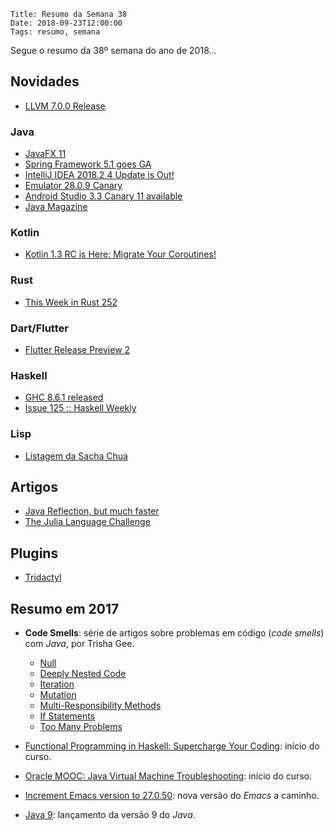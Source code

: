     Title: Resumo da Semana 38
    Date: 2018-09-23T12:00:00
    Tags: resumo, semana

Segue o resumo da 38º semana do ano de 2018...

<!-- more -->

## Novidades

* [LLVM 7.0.0 Release](https://lists.llvm.org/pipermail/llvm-announce/2018-September/000080.html "Post sobre LLVM 7.0.0 Release")

### Java

* [JavaFX 11](https://openjfx.io "Post sobre JavaFX 11")
* [Spring Framework 5.1 goes GA](https://spring.io/blog/2018/09/21/spring-framework-5-1-goes-ga "Post sobre Spring Framework 5.1 goes GA")
* [IntelliJ IDEA 2018.2.4 Update is Out!](https://blog.jetbrains.com/idea/2018/09/intellij-idea-2018-2-4-update-is-out "Post sobre IntelliJ IDEA 2018.2.4 Update is Out!")
* [Emulator 28.0.9 Canary](https://androidstudio.googleblog.com/2018/09/emulator-2809-canary.html "Post sobre Emulator 28.0.9 Canary")
* [Android Studio 3.3 Canary 11 available](https://androidstudio.googleblog.com/2018/09/android-studio-33-canary-11-available.html "Post sobre Android Studio 3.3 Canary 11 available")
* [Java Magazine](http://www.javamagazine.mozaicreader.com/SeptemberOctober2018/Twitter#&pageSet=0&page=0&contentItem=0 "Post sobre Java Magazine")

### Kotlin

* [Kotlin 1.3 RC is Here: Migrate Your Coroutines!](https://blog.jetbrains.com/kotlin/2018/09/kotlin-1-3-rc-is-here-migrate-your-coroutines "Post sobre Kotlin 1.3 RC is Here: Migrate Your Coroutines!")

### Rust

* [This Week in Rust 252](https://this-week-in-rust.org/blog/2018/09/18/this-week-in-rust-252 "Post sobre This Week in Rust 252")

### Dart/Flutter

* [Flutter Release Preview 2](https://developers.googleblog.com/2018/09/flutter-release-preview-2-pixel-perfect.html "Post sobre Flutter Release Preview 2")

### Haskell

* [GHC 8.6.1 released](https://ghc.haskell.org/trac/ghc/blog/ghc-8.6.1-released "Post sobre GHC 8.6.1 released")
* [Issue 125 :: Haskell Weekly](https://haskellweekly.news/issues/125.html "Post sobre Issue 125 :: Haskell Weekly")

### Lisp

* [Listagem da Sacha Chua](http://sachachua.com/blog/category/emacs-news "Post sobre Listagem da Sacha Chua")

## Artigos

* [Java Reflection, but much faster](https://www.optaplanner.org/blog/2018/01/09/JavaReflectionButMuchFaster.html "Artigo sobre Java Reflection, but much faster")
* [The Julia Language Challenge](https://nextjournal.com/sdanisch/the-julia-language-challenge "Artigo sobre The Julia Language Challenge")

## Plugins

* [Tridactyl](https://github.com/tridactyl/tridactyl "Plugin Tridactyl")

## Resumo em 2017

* **Code Smells**: série de artigos sobre problemas em código (_code smells_) com _Java_, por Trisha Gee.
    * [Null](https://blog.jetbrains.com/idea/2017/08/code-smells-null "Code Smells: Null")
    * [Deeply Nested Code](https://blog.jetbrains.com/idea/2017/08/code-smells-deeply-nested-code "Code Smells: Deeply Nested Code")
    * [Iteration](https://blog.jetbrains.com/idea/2017/08/code-smells-iteration "Code Smells: Iteration")
    * [Mutation](https://blog.jetbrains.com/idea/2017/08/code-smells-mutation "Code Smells: Mutation")
    * [Multi-Responsibility Methods](https://blog.jetbrains.com/idea/2017/09/code-smells-multi-responsibility-methods "Code Smells: Multi-Responsibility Methods")
    * [If Statements](https://blog.jetbrains.com/idea/2017/09/code-smells-if-statements "Code Smells: If Statements")
    * [Too Many Problems](https://blog.jetbrains.com/idea/2017/09/code-smells-too-many-problems "Code Smells: Too Many Problems")

* [Functional Programming in Haskell: Supercharge Your Coding](https://www.futurelearn.com/courses/functional-programming-haskell "Página de matrícula do curso"): início do curso.

* [Oracle MOOC: Java Virtual Machine Troubleshooting](https://apexapps.oracle.com/pls/apex/f?p=44785:149:105154462252565::NO:RP,149:P149_EVENT_ID:5552 "Página de matrícula do curso"): início do curso.

* [Increment Emacs version to 27.0.50](https://github.com/emacs-mirror/emacs/commit/977cd6cb28a37744966ec62f70cf62659f6f302a "Increment Emacs version to 27.0.50"): nova versão do _Emacs_ a caminho.

* [Java 9](http://oracle.com/javadownload "Java 9"): lançamento da versão 9 do _Java_.
